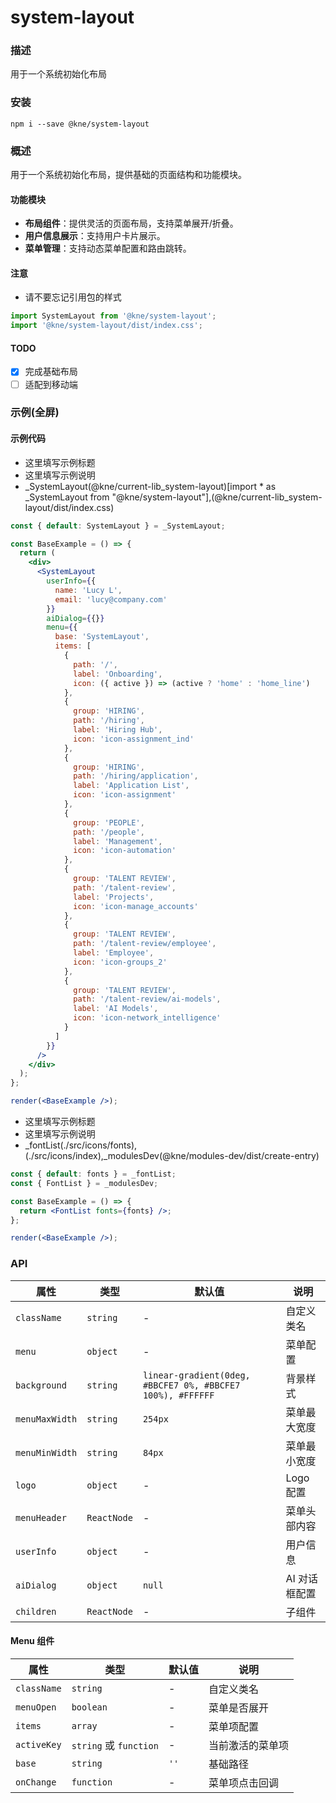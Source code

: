 
# system-layout


### 描述

用于一个系统初始化布局


### 安装

```shell
npm i --save @kne/system-layout
```


### 概述

用于一个系统初始化布局，提供基础的页面结构和功能模块。

#### 功能模块

- **布局组件**：提供灵活的页面布局，支持菜单展开/折叠。
- **用户信息展示**：支持用户卡片展示。
- **菜单管理**：支持动态菜单配置和路由跳转。


#### 注意

* 请不要忘记引用包的样式

```js
import SystemLayout from '@kne/system-layout';
import '@kne/system-layout/dist/index.css';
```

#### TODO

- [x] 完成基础布局
- [ ] 适配到移动端

### 示例(全屏)

#### 示例代码

- 这里填写示例标题
- 这里填写示例说明
- _SystemLayout(@kne/current-lib_system-layout)[import * as _SystemLayout from "@kne/system-layout"],(@kne/current-lib_system-layout/dist/index.css)

```jsx
const { default: SystemLayout } = _SystemLayout;

const BaseExample = () => {
  return (
    <div>
      <SystemLayout
        userInfo={{
          name: 'Lucy L',
          email: 'lucy@company.com'
        }}
        aiDialog={{}}
        menu={{
          base: 'SystemLayout',
          items: [
            {
              path: '/',
              label: 'Onboarding',
              icon: ({ active }) => (active ? 'home' : 'home_line')
            },
            {
              group: 'HIRING',
              path: '/hiring',
              label: 'Hiring Hub',
              icon: 'icon-assignment_ind'
            },
            {
              group: 'HIRING',
              path: '/hiring/application',
              label: 'Application List',
              icon: 'icon-assignment'
            },
            {
              group: 'PEOPLE',
              path: '/people',
              label: 'Management',
              icon: 'icon-automation'
            },
            {
              group: 'TALENT REVIEW',
              path: '/talent-review',
              label: 'Projects',
              icon: 'icon-manage_accounts'
            },
            {
              group: 'TALENT REVIEW',
              path: '/talent-review/employee',
              label: 'Employee',
              icon: 'icon-groups_2'
            },
            {
              group: 'TALENT REVIEW',
              path: '/talent-review/ai-models',
              label: 'AI Models',
              icon: 'icon-network_intelligence'
            }
          ]
        }}
      />
    </div>
  );
};

render(<BaseExample />);

```

- 这里填写示例标题
- 这里填写示例说明
- _fontList(./src/icons/fonts),(./src/icons/index),_modulesDev(@kne/modules-dev/dist/create-entry)

```jsx
const { default: fonts } = _fontList;
const { FontList } = _modulesDev;

const BaseExample = () => {
  return <FontList fonts={fonts} />;
};

render(<BaseExample />);

```


### API

| 属性 | 类型 | 默认值 | 说明 |
|------|------|--------|------|
| `className` | `string` | - | 自定义类名 |
| `menu` | `object` | - | 菜单配置 |
| `background` | `string` | `linear-gradient(0deg, #BBCFE7 0%, #BBCFE7 100%), #FFFFFF` | 背景样式 |
| `menuMaxWidth` | `string` | `254px` | 菜单最大宽度 |
| `menuMinWidth` | `string` | `84px` | 菜单最小宽度 |
| `logo` | `object` | - | Logo 配置 |
| `menuHeader` | `ReactNode` | - | 菜单头部内容 |
| `userInfo` | `object` | - | 用户信息 |
| `aiDialog` | `object` | `null` | AI 对话框配置 |
| `children` | `ReactNode` | - | 子组件 |

#### Menu 组件

| 属性 | 类型 | 默认值 | 说明 |
|------|------|--------|------|
| `className` | `string` | - | 自定义类名 |
| `menuOpen` | `boolean` | - | 菜单是否展开 |
| `items` | `array` | - | 菜单项配置 |
| `activeKey` | `string` 或 `function` | - | 当前激活的菜单项 |
| `base` | `string` | `''` | 基础路径 |
| `onChange` | `function` | - | 菜单项点击回调 |
